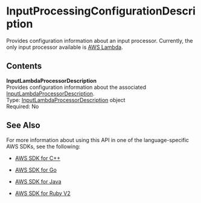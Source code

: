 # InputProcessingConfigurationDescription<a name="API_InputProcessingConfigurationDescription"></a>

Provides configuration information about an input processor\. Currently, the only input processor available is [AWS Lambda](https://aws.amazon.com/documentation/lambda/)\.

## Contents<a name="API_InputProcessingConfigurationDescription_Contents"></a>

 **InputLambdaProcessorDescription**   
Provides configuration information about the associated [InputLambdaProcessorDescription](API_InputLambdaProcessorDescription.md)\.  
Type: [InputLambdaProcessorDescription](API_InputLambdaProcessorDescription.md) object  
Required: No

## See Also<a name="API_InputProcessingConfigurationDescription_SeeAlso"></a>

For more information about using this API in one of the language\-specific AWS SDKs, see the following:

+  [AWS SDK for C\+\+](http://docs.aws.amazon.com/goto/SdkForCpp/kinesisanalytics-2015-08-14/InputProcessingConfigurationDescription) 

+  [AWS SDK for Go](http://docs.aws.amazon.com/goto/SdkForGoV1/kinesisanalytics-2015-08-14/InputProcessingConfigurationDescription) 

+  [AWS SDK for Java](http://docs.aws.amazon.com/goto/SdkForJava/kinesisanalytics-2015-08-14/InputProcessingConfigurationDescription) 

+  [AWS SDK for Ruby V2](http://docs.aws.amazon.com/goto/SdkForRubyV2/kinesisanalytics-2015-08-14/InputProcessingConfigurationDescription) 